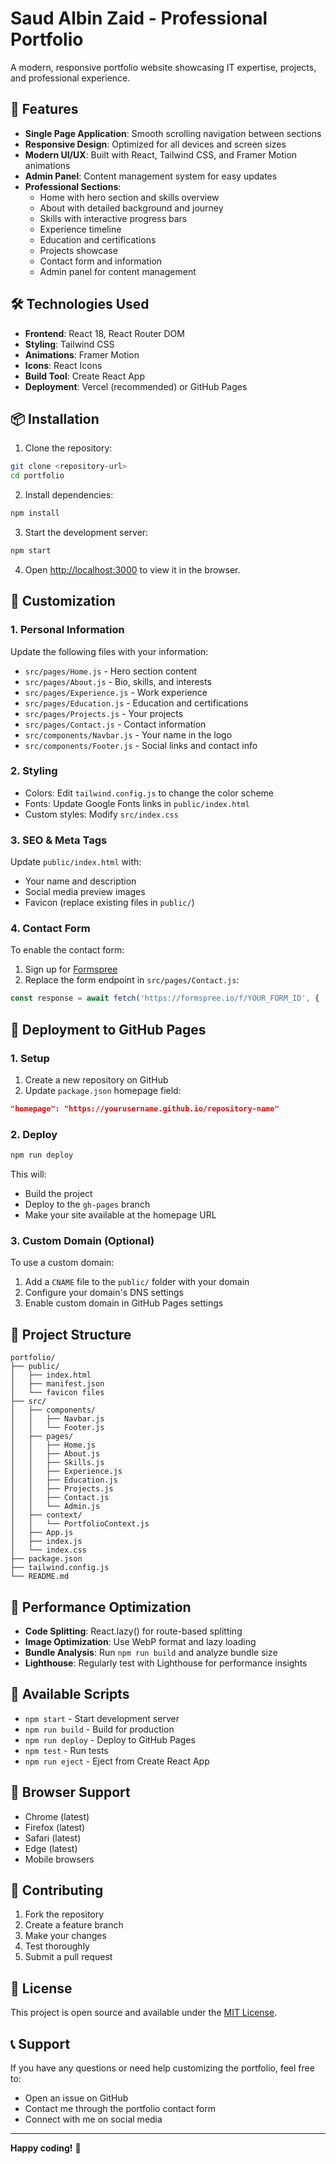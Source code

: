 # Saud Albin Zaid - Professional Portfolio

A modern, responsive portfolio website showcasing IT expertise, projects, and professional experience.

## 🚀 Features

- **Single Page Application**: Smooth scrolling navigation between sections
- **Responsive Design**: Optimized for all devices and screen sizes
- **Modern UI/UX**: Built with React, Tailwind CSS, and Framer Motion animations
- **Admin Panel**: Content management system for easy updates
- **Professional Sections**:
  - Home with hero section and skills overview
  - About with detailed background and journey
  - Skills with interactive progress bars
  - Experience timeline
  - Education and certifications
  - Projects showcase
  - Contact form and information
  - Admin panel for content management

## 🛠️ Technologies Used

- **Frontend**: React 18, React Router DOM
- **Styling**: Tailwind CSS
- **Animations**: Framer Motion
- **Icons**: React Icons
- **Build Tool**: Create React App
- **Deployment**: Vercel (recommended) or GitHub Pages

## 📦 Installation

1. Clone the repository:
```bash
git clone <repository-url>
cd portfolio
```

2. Install dependencies:
```bash
npm install
```

3. Start the development server:
```bash
npm start
```

4. Open [http://localhost:3000](http://localhost:3000) to view it in the browser.

## 🎨 Customization

### 1. Personal Information
Update the following files with your information:
- `src/pages/Home.js` - Hero section content
- `src/pages/About.js` - Bio, skills, and interests
- `src/pages/Experience.js` - Work experience
- `src/pages/Education.js` - Education and certifications
- `src/pages/Projects.js` - Your projects
- `src/pages/Contact.js` - Contact information
- `src/components/Navbar.js` - Your name in the logo
- `src/components/Footer.js` - Social links and contact info

### 2. Styling
- Colors: Edit `tailwind.config.js` to change the color scheme
- Fonts: Update Google Fonts links in `public/index.html`
- Custom styles: Modify `src/index.css`

### 3. SEO & Meta Tags
Update `public/index.html` with:
- Your name and description
- Social media preview images
- Favicon (replace existing files in `public/`)

### 4. Contact Form
To enable the contact form:
1. Sign up for [Formspree](https://formspree.io/)
2. Replace the form endpoint in `src/pages/Contact.js`:
```javascript
const response = await fetch('https://formspree.io/f/YOUR_FORM_ID', {
```

## 🚀 Deployment to GitHub Pages

### 1. Setup
1. Create a new repository on GitHub
2. Update `package.json` homepage field:
```json
"homepage": "https://yourusername.github.io/repository-name"
```

### 2. Deploy
```bash
npm run deploy
```

This will:
- Build the project
- Deploy to the `gh-pages` branch
- Make your site available at the homepage URL

### 3. Custom Domain (Optional)
To use a custom domain:
1. Add a `CNAME` file to the `public/` folder with your domain
2. Configure your domain's DNS settings
3. Enable custom domain in GitHub Pages settings

## 📁 Project Structure

```
portfolio/
├── public/
│   ├── index.html
│   ├── manifest.json
│   └── favicon files
├── src/
│   ├── components/
│   │   ├── Navbar.js
│   │   └── Footer.js
│   ├── pages/
│   │   ├── Home.js
│   │   ├── About.js
│   │   ├── Skills.js
│   │   ├── Experience.js
│   │   ├── Education.js
│   │   ├── Projects.js
│   │   ├── Contact.js
│   │   └── Admin.js
│   ├── context/
│   │   └── PortfolioContext.js
│   ├── App.js
│   ├── index.js
│   └── index.css
├── package.json
├── tailwind.config.js
└── README.md
```

## 🎯 Performance Optimization

- **Code Splitting**: React.lazy() for route-based splitting
- **Image Optimization**: Use WebP format and lazy loading
- **Bundle Analysis**: Run `npm run build` and analyze bundle size
- **Lighthouse**: Regularly test with Lighthouse for performance insights

## 🔧 Available Scripts

- `npm start` - Start development server
- `npm run build` - Build for production
- `npm run deploy` - Deploy to GitHub Pages
- `npm test` - Run tests
- `npm run eject` - Eject from Create React App

## 📱 Browser Support

- Chrome (latest)
- Firefox (latest)
- Safari (latest)
- Edge (latest)
- Mobile browsers

## 🤝 Contributing

1. Fork the repository
2. Create a feature branch
3. Make your changes
4. Test thoroughly
5. Submit a pull request

## 📄 License

This project is open source and available under the [MIT License](LICENSE).

## 📞 Support

If you have any questions or need help customizing the portfolio, feel free to:
- Open an issue on GitHub
- Contact me through the portfolio contact form
- Connect with me on social media

---

**Happy coding!** 🚀